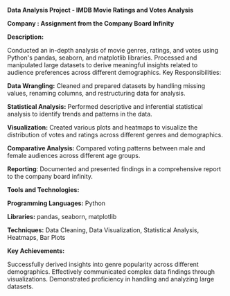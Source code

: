 **Data Analysis Project - IMDB Movie Ratings and Votes Analysis**

**Company : Assignment from the Company Board Infinity**

**Description:**

Conducted an in-depth analysis of movie genres, ratings, and votes using Python's pandas, seaborn, and matplotlib libraries.
Processed and manipulated large datasets to derive meaningful insights related to audience preferences across different demographics.
Key Responsibilities:

**Data Wrangling:** Cleaned and prepared datasets by handling missing values, renaming columns, and restructuring data for analysis.

**Statistical Analysis:** Performed descriptive and inferential statistical analysis to identify trends and patterns in the data.

**Visualization:** Created various plots and heatmaps to visualize the distribution of votes and ratings across different genres and demographics.

**Comparative Analysis:** Compared voting patterns between male and female audiences across different age groups.

**Reporting**: Documented and presented findings in a comprehensive report to the company board infinity.


**Tools and Technologies:**


**Programming Languages:** Python

**Libraries:** pandas, seaborn, matplotlib

**Techniques:** Data Cleaning, Data Visualization, Statistical Analysis, Heatmaps, Bar Plots


**Key Achievements:**

Successfully derived insights into genre popularity across different demographics.
Effectively communicated complex data findings through visualizations.
Demonstrated proficiency in handling and analyzing large datasets.
